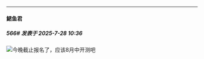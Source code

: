 ﻿
*****

####  鮶鱼君  
##### 566#       发表于 2025-7-28 10:36

<img src="https://static.stage1st.com/image/smiley/face2017/050.png" referrerpolicy="no-referrer">今晚截止报名了，应该8月中开测吧

